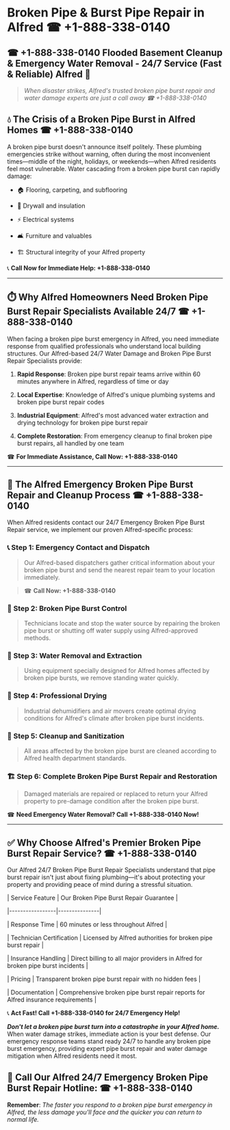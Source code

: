 # Broken Pipe & Burst Pipe Repair in Alfred ☎ +1-888-338-0140  
## ☎ +1-888-338-0140 Flooded Basement Cleanup & Emergency Water Removal - 24/7 Service (Fast & Reliable) Alfred 🚨  

> *When disaster strikes, Alfred's trusted broken pipe burst repair and water damage experts are just a call away ☎ +1-888-338-0140*  

## 💧 The Crisis of a Broken Pipe Burst in Alfred Homes ☎ +1-888-338-0140  

A broken pipe burst doesn't announce itself politely. These plumbing emergencies strike without warning, often during the most inconvenient times—middle of the night, holidays, or weekends—when Alfred residents feel most vulnerable. Water cascading from a broken pipe burst can rapidly damage:  

* 🏠 Flooring, carpeting, and subflooring  
* 🧱 Drywall and insulation  
* ⚡ Electrical systems  
* 🛋️ Furniture and valuables  
* 🏗️ Structural integrity of your Alfred property  

📞 **Call Now for Immediate Help: +1-888-338-0140**  

---  

## ⏱️ Why Alfred Homeowners Need Broken Pipe Burst Repair Specialists Available 24/7 ☎ +1-888-338-0140  

When facing a broken pipe burst emergency in Alfred, you need immediate response from qualified professionals who understand local building structures. Our Alfred-based 24/7 Water Damage and Broken Pipe Burst Repair Specialists provide:  

1. **Rapid Response**: Broken pipe burst repair teams arrive within 60 minutes anywhere in Alfred, regardless of time or day  
2. **Local Expertise**: Knowledge of Alfred's unique plumbing systems and broken pipe burst repair codes  
3. **Industrial Equipment**: Alfred's most advanced water extraction and drying technology for broken pipe burst repair  
4. **Complete Restoration**: From emergency cleanup to final broken pipe burst repairs, all handled by one team  

☎ **For Immediate Assistance, Call Now: +1-888-338-0140**  

---  

## 🔧 The Alfred Emergency Broken Pipe Burst Repair and Cleanup Process ☎ +1-888-338-0140  

When Alfred residents contact our 24/7 Emergency Broken Pipe Burst Repair service, we implement our proven Alfred-specific process:  

### 📞 Step 1: Emergency Contact and Dispatch  
> Our Alfred-based dispatchers gather critical information about your broken pipe burst and send the nearest repair team to your location immediately.  
> ☎ **Call Now: +1-888-338-0140**  

### 🚿 Step 2: Broken Pipe Burst Control  
> Technicians locate and stop the water source by repairing the broken pipe burst or shutting off water supply using Alfred-approved methods.  

### 🌊 Step 3: Water Removal and Extraction  
> Using equipment specially designed for Alfred homes affected by broken pipe bursts, we remove standing water quickly.  

### 💨 Step 4: Professional Drying  
> Industrial dehumidifiers and air movers create optimal drying conditions for Alfred's climate after broken pipe burst incidents.  

### 🧼 Step 5: Cleanup and Sanitization  
> All areas affected by the broken pipe burst are cleaned according to Alfred health department standards.  

### 🏗️ Step 6: Complete Broken Pipe Burst Repair and Restoration  
> Damaged materials are repaired or replaced to return your Alfred property to pre-damage condition after the broken pipe burst.  

☎ **Need Emergency Water Removal? Call +1-888-338-0140 Now!**  

---  

## ✅ Why Choose Alfred's Premier Broken Pipe Burst Repair Service? ☎ +1-888-338-0140  

Our Alfred 24/7 Broken Pipe Burst Repair Specialists understand that pipe burst repair isn't just about fixing plumbing—it's about protecting your property and providing peace of mind during a stressful situation.  

| Service Feature | Our Broken Pipe Burst Repair Guarantee |  
|-----------------|---------------|  
| Response Time | 60 minutes or less throughout Alfred |  
| Technician Certification | Licensed by Alfred authorities for broken pipe burst repair |  
| Insurance Handling | Direct billing to all major providers in Alfred for broken pipe burst incidents |  
| Pricing | Transparent broken pipe burst repair with no hidden fees |  
| Documentation | Comprehensive broken pipe burst repair reports for Alfred insurance requirements |  

📞 **Act Fast! Call +1-888-338-0140 for 24/7 Emergency Help!**  

***Don't let a broken pipe burst turn into a catastrophe in your Alfred home.*** When water damage strikes, immediate action is your best defense. Our emergency response teams stand ready 24/7 to handle any broken pipe burst emergency, providing expert pipe burst repair and water damage mitigation when Alfred residents need it most.  

## 📱 Call Our Alfred 24/7 Emergency Broken Pipe Burst Repair Hotline: ☎ +1-888-338-0140  

**Remember**: *The faster you respond to a broken pipe burst emergency in Alfred, the less damage you'll face and the quicker you can return to normal life.*